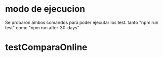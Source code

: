 # modo de ejecucion

Se probaron ambos comandos para poder ejecutar los test. tanto "npm run test" como "npm run after-30-days"
# testComparaOnline
